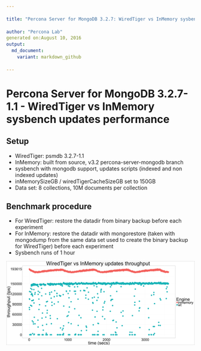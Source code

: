 ```yaml
---

title: "Percona Server for MongoDB 3.2.7: WiredTiger vs InMemory sysbench updates performance"

author: "Percona Lab"
generated on:August 10, 2016
output:
  md_document:
    variant: markdown_github

---
```




# Percona Server for MongoDB 3.2.7-1.1 - WiredTiger vs InMemory sysbench updates performance

## Setup

* WiredTiger: psmdb 3.2.7-1.1 
* InMemory: built from source, v3.2 percona-server-mongodb branch
* sysbench with mongodb support, updates scripts (indexed and non
indexed updates) 
* inMemorySizeGB / wiredTigerCacheSizeGB set to 150GB
* Data set: 8 collections, 10M documents per collection 

## Benchmark procedure

* For WiredTiger: restore the datadir from binary backup before each experiment
* For InMemory: restore the datadir with mongorestore (taken with mongodump from the same data set used to create the binary backup for WiredTiger) before each experiment
* Sysbench runs of 1 hour


![plot of chunk short](figure/short-1.png)


